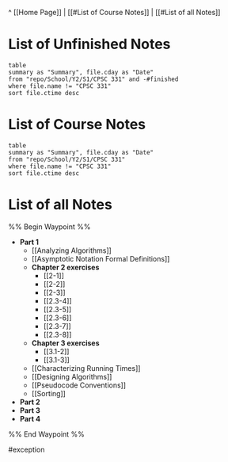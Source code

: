 ^ [[Home Page]] | 
[[#List of Course Notes]] | [[#List of all Notes]]

# List of Unfinished Notes
```dataview
table
summary as "Summary", file.cday as "Date"
from "repo/School/Y2/S1/CPSC 331" and -#finished
where file.name != "CPSC 331"
sort file.ctime desc
```
# List of Course Notes
```dataview
table
summary as "Summary", file.cday as "Date"
from "repo/School/Y2/S1/CPSC 331"
where file.name != "CPSC 331"
sort file.ctime desc
```

# List of all Notes
%% Begin Waypoint %%
- **Part 1**
	- [[Analyzing Algorithms]]
	- [[Asymptotic Notation Formal Definitions]]
	- **Chapter 2 exercises**
		- [[2-1]]
		- [[2-2]]
		- [[2-3]]
		- [[2.3-4]]
		- [[2.3-5]]
		- [[2.3-6]]
		- [[2.3-7]]
		- [[2.3-8]]
	- **Chapter 3 exercises**
		- [[3.1-2]]
		- [[3.1-3]]
	- [[Characterizing Running Times]]
	- [[Designing Algorithms]]
	- [[Pseudocode Conventions]]
	- [[Sorting]]
- **Part 2**
- **Part 3**
- **Part 4**

%% End Waypoint %%

#exception